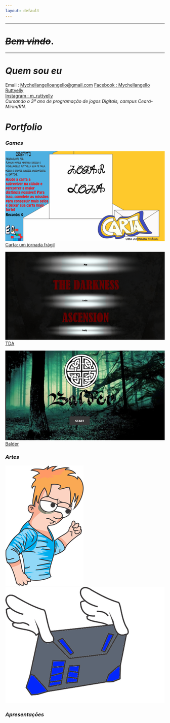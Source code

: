 ```yaml
---
layout: default
---
```

* * *
# _~~Bem vindo~~_.
* * *
# _Quem sou eu_
Email : Mychellangelloangello@gmail.com 
[Facebook : Mychellangello Ruttyelly](https://www.facebook.com/mychellangello.ruttyelly/)  
[Instagram : m_ruttyelly](https://www.instagram.com/m_ruttyelly/)  
_Cursando o 3º ano de programação de jogos Digitais, campus Ceará-Mirim/RN._

# _Portfolio_

### _Games_

[![](CartaumaJornada.png)Carta: um jornada frágil](https://mychellangello.github.io/Carta%20uma%20jornada%20fr%C3%A1gil/)

[![](TDA.png) TDA](https://mychellangello.github.io/tdaf/)

[![](Balder.png) Balder](https://mychellangello.github.io/Balder/)

### _Artes_

![](persona.png)![](Carta-Eletronica.gif)
  
### _Apresentações_


